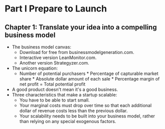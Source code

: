 # Part I Prepare to Launch

## Chapter 1: Translate your idea into a compelling business model

- The business model canvas:
	- Download for free from businessmodelgeneration.com.
	- Interactive version LeanMonitor.com.
	- Another version Strategyzer.com.
- The unicorn equation:
	- Number of potential purchasers * Percentage of capturable market share * Absolute dollar amount of each sale * Percentage margin of net profit = Total potential profit
- A good product doesn't mean it's a good business.
- Three characteristics that make a startup scalable:
	- You have to be able to start small.
	- Your marginal costs must drop over time so that each additional dollar of revenue costs less than the previous dollar.
	- Your scalability needs to be built into your business model, rather than relying on any special exogenous factors.